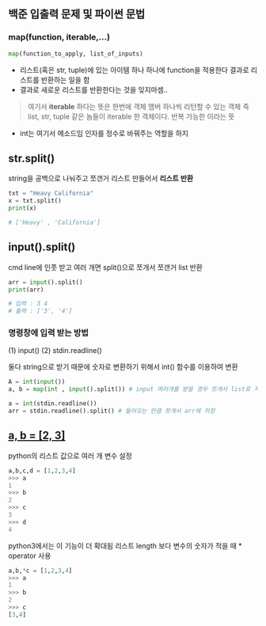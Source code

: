 ## 백준 입출력 문제 및 파이썬 문법

### map(function, iterable,...)
```py
map(function_to_apply, list_of_inputs)
```
- 리스트(혹은 str, tuple)에 있는 아이템 하나 하나에 function을 적용한다 결과로 리스트를 반환하는 일을 함
- 결과로 새로운 리스트를 반환한다는 것을 잊지마셈..
> 여기서 **iterable** 하다는 뜻은 한번에 객체 맴버 하나씩 리턴할 수 있는 객체 즉 list, str, tuple 같은 놈들이 iterable 한 객체이다. 반복 가능한 이라는 뜻

- int는 여기서 메소드임 인자를 정수로 바꿔주는 역할을 하지

## str.split()
string을 공백으로 나눠주고 쪼갠거 리스트 만들어서 **리스트 반환**
```py
txt = "Heavy California"
x = txt.split()
print(x)

# ['Heavy' , 'California']
```

## input().split()
cmd line에 인풋 받고 여러 개면 split()으로 쪼개서 쪼갠거 list 반환
```py
arr = input().split()
print(arr)

# 입력 : 3 4  
# 출력 : ['3', '4']
```

### 명령창에 입력 받는 방법 
(1) input() 
(2) stdin.readline()

둘다 string으로 받기 때문에 숫자로 변환하기 위해서 int() 함수를 이용하여 변환 
```py
A = int(input())
a, b = map(int , input().split()) # input 여러개를 받을 경우 쪼개서 list로 저장된 것을 int 적용 

a = int(stdin.readline())
arr = stdin.readline().split() # 들어오는 만큼 쪼개서 arr에 저장
```

## [a, b = [2, 3]](https://stackoverflow.com/questions/31426095/assign-multiple-values-of-a-list)

python의 리스트 값으로 여러 개 변수 설정 
```py
a,b,c,d = [1,2,3,4]
>>> a
1
>>> b
2
>>> c
3
>>> d
4
```

python3에서는 이 기능이 더 확대됨 리스트 length 보다 변수의 숫자가 적을 때 * operator 사용 
```py
a,b,*c = [1,2,3,4]
>>> a
1
>>> b
2
>>> c
[3,4]
```